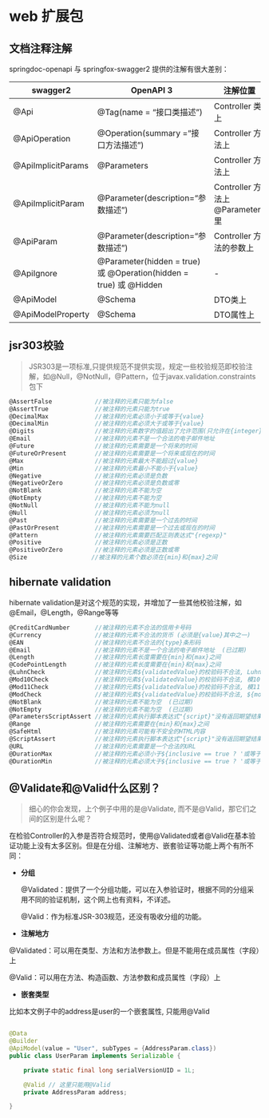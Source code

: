 # web 扩展包

## 文档注释注解

springdoc-openapi 与 springfox-swagger2 提供的注解有很大差别：

| swagger2           | OpenAPI 3                                                         | 注解位置                          |
|--------------------|-------------------------------------------------------------------|-------------------------------|
| @Api               | @Tag(name  = “接口类描述”)                                             | Controller  类上                |
| @ApiOperation      | @Operation(summary  =“接口方法描述”)                                    | Controller  方法上               |
| @ApiImplicitParams | @Parameters                                                       | Controller  方法上               |
| @ApiImplicitParam  | @Parameter(description=“参数描述”)                                    | Controller  方法上 @Parameters 里 |
| @ApiParam          | @Parameter(description=“参数描述”)                                    | Controller  方法的参数上            |
| @ApiIgnore         | @Parameter(hidden  = true) 或 @Operation(hidden  = true) 或 @Hidden | -                             |
| @ApiModel          | @Schema                                                           | DTO类上                         |
| @ApiModelProperty  | @Schema                                                           | DTO属性上                        |

## jsr303校验

> JSR303是一项标准,只提供规范不提供实现，规定一些校验规范即校验注解，如@Null，@NotNull，@Pattern，位于javax.validation.constraints包下

```js
@AssertFalse            //被注释的元素只能为false
@AssertTrue             //被注释的元素只能为true
@DecimalMax             //被注释的元素必须小于或等于{value}
@DecimalMin             //被注释的元素必须大于或等于{value}
@Digits                 //被注释的元素数字的值超出了允许范围(只允许在{integer}位整数和{fraction}位小数范围内)
@Email                  //被注释的元素不是一个合法的电子邮件地址
@Future                 //被注释的元素需要是一个将来的时间
@FutureOrPresent        //被注释的元素需要是一个将来或现在的时间
@Max                    //被注释的元素最大不能超过{value}
@Min                    //被注释的元素最小不能小于{value}
@Negative               //被注释的元素必须是负数
@NegativeOrZero         //被注释的元素必须是负数或零
@NotBlank               //被注释的元素不能为空
@NotEmpty               //被注释的元素不能为空
@NotNull                //被注释的元素不能为null
@Null                   //被注释的元素必须为null
@Past                   //被注释的元素需要是一个过去的时间
@PastOrPresent          //被注释的元素需要是一个过去或现在的时间
@Pattern                //被注释的元素需要匹配正则表达式"{regexp}"
@Positive               //被注释的元素必须是正数
@PositiveOrZero         //被注释的元素必须是正数或零
@Size                  //被注释的元素个数必须在{min}和{max}之间
```

## hibernate validation

hibernate validation是对这个规范的实现，并增加了一些其他校验注解，如@Email，@Length，@Range等等

```js
@CreditCardNumber       //被注释的元素不合法的信用卡号码
@Currency               //被注释的元素不合法的货币 (必须是{value}其中之一)
@EAN                    //被注释的元素不合法的{type}条形码
@Email                  //被注释的元素不是一个合法的电子邮件地址  (已过期)
@Length                 //被注释的元素长度需要在{min}和{max}之间
@CodePointLength        //被注释的元素长度需要在{min}和{max}之间
@LuhnCheck              //被注释的元素${validatedValue}的校验码不合法, Luhn模10校验和不匹配
@Mod10Check             //被注释的元素${validatedValue}的校验码不合法, 模10校验和不匹配
@Mod11Check             //被注释的元素${validatedValue}的校验码不合法, 模11校验和不匹配
@ModCheck               //被注释的元素${validatedValue}的校验码不合法, ${modType}校验和不匹配  (已过期)
@NotBlank               //被注释的元素不能为空  (已过期)
@NotEmpty               //被注释的元素不能为空  (已过期)
@ParametersScriptAssert //被注释的元素执行脚本表达式"{script}"没有返回期望结果
@Range                  //被注释的元素需要在{min}和{max}之间
@SafeHtml               //被注释的元素可能有不安全的HTML内容
@ScriptAssert           //被注释的元素执行脚本表达式"{script}"没有返回期望结果
@URL                    //被注释的元素需要是一个合法的URL
@DurationMax            //被注释的元素必须小于${inclusive == true ? '或等于' : ''}${days == 0 ? '' : days += '天'}${hours == 0 ? '' : hours += '小时'}${minutes == 0 ? '' : minutes += '分钟'}${seconds == 0 ? '' : seconds += '秒'}${millis == 0 ? '' : millis += '毫秒'}${nanos == 0 ? '' : nanos += '纳秒'}
@DurationMin            //被注释的元素必须大于${inclusive == true ? '或等于' : ''}${days == 0 ? '' : days += '天'}${hours == 0 ? '' : hours += '小时'}${minutes == 0 ? '' : minutes += '分钟'}${seconds == 0 ? '' : seconds += '秒'}${millis == 0 ? '' : millis += '毫秒'}${nanos == 0 ? '' : nanos += '纳秒'}
```

## @Validate和@Valid什么区别？

> 细心的你会发现，上个例子中用的是@Validate, 而不是@Valid，那它们之间的区别是什么呢？

在检验Controller的入参是否符合规范时，使用@Validated或者@Valid在基本验证功能上没有太多区别。但是在分组、注解地方、嵌套验证等功能上两个有所不同：

- **分组**

  @Validated：提供了一个分组功能，可以在入参验证时，根据不同的分组采用不同的验证机制，这个网上也有资料，不详述。

  @Valid：作为标准JSR-303规范，还没有吸收分组的功能。

- **注解地方**

@Validated：可以用在类型、方法和方法参数上。但是不能用在成员属性（字段）上

@Valid：可以用在方法、构造函数、方法参数和成员属性（字段）上

- **嵌套类型**

比如本文例子中的address是user的一个嵌套属性, 只能用@Valid

```java

@Data
@Builder
@ApiModel(value = "User", subTypes = {AddressParam.class})
public class UserParam implements Serializable {

    private static final long serialVersionUID = 1L;

    @Valid // 这里只能用@Valid
    private AddressParam address;

}
```


